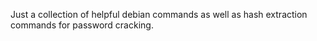 Just a collection of helpful debian commands as well as hash extraction commands for password cracking. 
